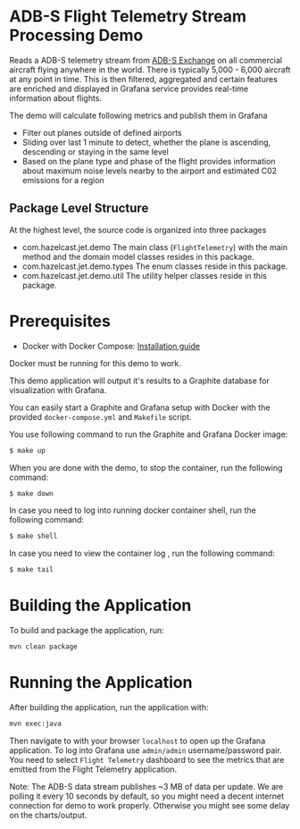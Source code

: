 # ADB-S Flight Telemetry Stream Processing Demo

Reads a ADB-S telemetry stream from [ADB-S Exchange](https://www.adsbexchange.com/) on all commercial aircraft flying anywhere in the world.
There is typically 5,000 - 6,000 aircraft at any point in time.
This is then filtered, aggregated and certain features are enriched and displayed in Grafana
 service provides real-time information about flights.


The demo will calculate following metrics and publish them in Grafana
- Filter out planes outside of defined airports
- Sliding over last 1 minute to detect, whether the plane is ascending, descending or staying in the same level 
- Based on the plane type and phase of the flight provides information about maximum noise levels nearby to the airport and estimated C02 emissions for a region

## Package Level Structure
At the highest level, the source code is organized into three packages

- com.hazelcast.jet.demo       The main class (`FlightTelemetry`) with the main method and the domain model classes resides in this package.
- com.hazelcast.jet.demo.types The enum classes reside in this package.
- com.hazelcast.jet.demo.util  The utility helper classes reside in this package.


# Prerequisites

- Docker with Docker Compose: [Installation guide](https://docs.docker.com/install/)

Docker must be running for this demo to work. 

This demo application will output it's results to a Graphite database for visualization with Grafana.

You can easily start a Graphite and Grafana setup with Docker with the provided `docker-compose.yml` and  `Makefile` script.

You use following command to run the Graphite and Grafana Docker image:

```bash
$ make up
```

When you are done with the demo, to stop the container, run the following command:
```bash
$ make down
```

In case you need to log into running docker container shell, run the following command:
```bash
$ make shell
```

In case you need to view the container log , run the following command:
```bash
$ make tail
```

# Building the Application

To build and package the application, run:

```bash
mvn clean package
```

# Running the Application

After building the application, run the application with:

```bash
mvn exec:java
```

Then navigate to with your browser `localhost` to open up the Grafana application.
To log into Grafana use `admin/admin` username/password pair. 
You need to select `Flight Telemetry` dashboard to see the metrics 
that are emitted from the Flight Telemetry application.

Note: The ADB-S data stream publishes ~3 MB of data per update. We are polling it every 10 seconds by default, so you might need a decent internet connection for demo to work properly. Otherwise you might see some delay on the charts/output.

